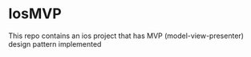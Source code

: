 # IosMVP
This repo contains an ios project that has MVP (model-view-presenter) design pattern implemented 
